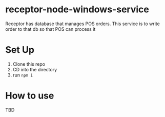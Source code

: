 # receptor-node-windows-service
Receptor has database that manages POS orders. This service is to write order to that db so that POS can process it


# Set Up

1. Clone this repo
2. CD into the directory
3. run `npm i`

# How to use

TBD

